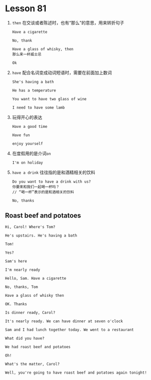 # Lesson 81

1. `then` 在交谈或者陈述时，也有“那么”的意思，用来转折句子

   ```
   Have a cigarette

   No, thank

   Have a glass of whisky, then
   那么来一杯威士忌

   Ok
   ```

2. `have` 配合名词变成动词短语时，需要在前面加上数词

   ```
   She's having a bath

   He has a temperature

   You want to have two glass of wine

   I need to have some lamb
   ```

3. 玩得开心的表达

   ```
   Have a good time

   Have fun

   enjoy yourself
   ```

4. 在度假用的是介词`on`

   ```
   I'm on holiday
   ```

5. `have a drink` 往往指的是和酒精相关的饮料

   ```
   Do you want to have a drink with us?
   你要来和我们一起喝一杯吗？
   // “喝一杯”表示的是和酒相关的饮料

   No, thanks
   ```

## Roast beef and potatoes

```
Hi, Carol! Where's Tom?

He's upstairs. He's having a bath

Tom!

Yes?

Sam's here

I'm nearly ready

Hello, Sam. Have a cigarette

No, thanks, Tom

Have a glass of whisky then

OK. Thanks

Is dinner ready, Carol?

It's nearly ready. We can have dinner at seven o'clock

Sam and I had lunch together today. We went to a restaurant

What did you have?

We had roast beef and potatoes

Oh!

What's the matter, Carol?

Well, you're going to have roast beef and potatoes again tonight!
```
